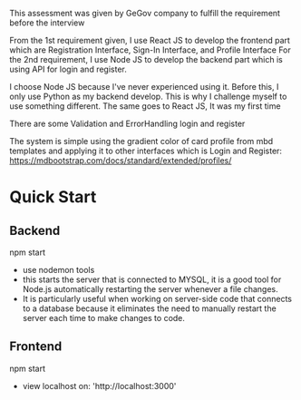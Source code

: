 This assessment was given by GeGov company to fulfill the requirement before the interview

From the 1st requirement given, I use React JS to develop the frontend part which are Registration Interface, Sign-In Interface, and Profile Interface
For the 2nd requirement, I use Node JS to develop the backend part which is using API for login and register. 

I choose Node JS because I've never experienced using it. Before this, I only use Python as my backend develop. This is why I challenge myself to use something different. 
The same goes to React JS, It was my first time

There are some Validation and ErrorHandling login and register

The system is simple using the gradient color of card profile from mbd templates and applying it to other interfaces which is Login and Register: https://mdbootstrap.com/docs/standard/extended/profiles/

# Quick Start

## Backend 
npm start
- use nodemon tools
- this starts the server that is connected to MYSQL, it is a good tool for Node.js automatically restarting the server whenever a file changes. 
- It is particularly useful when working on server-side code that connects to a database because it eliminates the need to manually restart the server each time to make changes to code. 

## Frontend 
npm start
- view localhost on: 'http://localhost:3000'

